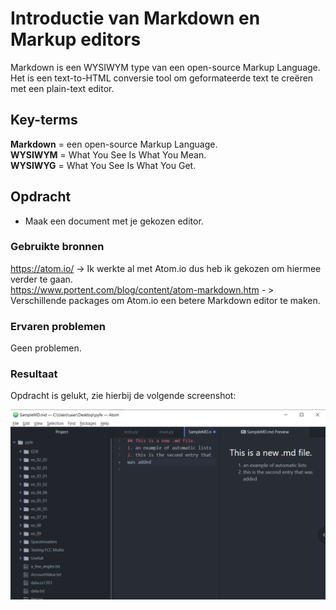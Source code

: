 # Introductie van Markdown en Markup editors
Markdown is een WYSIWYM type van een open-source Markup Language. Het is een text-to-HTML conversie tool om geformateerde text te creëren met een plain-text editor.

## Key-terms
**Markdown** = een open-source Markup Language.  
**WYSIWYM** = What You See Is What You Mean.  
**WYSIWYG** = What You See Is What You Get.  

## Opdracht
-	Maak een document met je gekozen editor.
### Gebruikte bronnen
https://atom.io/ -> Ik werkte al met Atom.io dus heb ik gekozen om hiermee verder te gaan.  
https://www.portent.com/blog/content/atom-markdown.htm - > Verschillende packages om Atom.io een betere Markdown editor te maken.

### Ervaren problemen
Geen problemen.

### Resultaat
Opdracht is gelukt, zie hierbij de volgende screenshot:

![MarkdownOnAtom](../00_includes/git-02op1.png)
